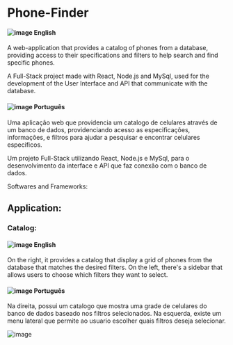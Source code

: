 # Phone-Finder

#### ![image](https://github.com/user-attachments/assets/04eae9a8-a5e1-4728-975b-cdac78e58a0a) English
 A web-application that provides a catalog of phones from a database, providing access to their specifications and filters to help search and find specific phones.

 A Full-Stack project made with React, Node.js and MySql, used for the development of the User Interface and API that communicate with the database.

#### ![image](https://github.com/user-attachments/assets/0b388687-7ab6-4eca-af7a-d7b91cddb8b3) Português
 Uma aplicação web que providencia um catalogo de celulares através de um banco de dados, providenciando acesso as especificações, informações, e filtros para ajudar a pesquisar e encontrar celulares especificos.

 Um projeto Full-Stack utilizando React, Node.js e MySql, para o desenvolvimento da interface e API que faz conexão com o banco de dados.

Softwares and Frameworks:

## Application:

### Catalog:

#### ![image](https://github.com/user-attachments/assets/04eae9a8-a5e1-4728-975b-cdac78e58a0a) English
On the right, it provides a catalog that display a grid of phones from the database that matches the desired filters.
On the left, there's a sidebar that allows users to choose which filters they want to select.

#### ![image](https://github.com/user-attachments/assets/0b388687-7ab6-4eca-af7a-d7b91cddb8b3) Português
Na direita, possui um catalogo que mostra uma grade de celulares do banco de dados baseado nos filtros selecionados.
Na esquerda, existe um menu lateral que permite ao usuario escolher quais filtros deseja selecionar.


![image](https://github.com/user-attachments/assets/f3b28483-9513-4c05-aad3-4aa80021bc3b)

